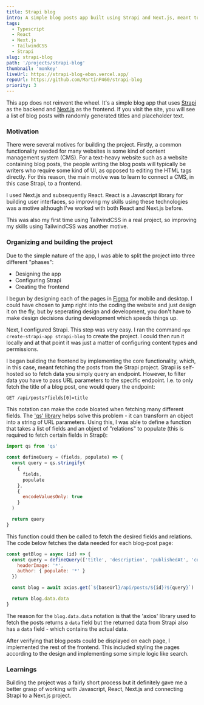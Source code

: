 ```yaml
---
title: Strapi blog
intro: A simple blog posts app built using Strapi and Next.js, meant to practice connecting a CMS to a frontend. Includes several blogs with randomly generated titles and filled with dummy text.
tags:
  - Typescript
  - React
  - Next.js
  - TailwindCSS
  - Strapi
slug: strapi-blog
path: '/projects/strapi-blog'
thumbnail: 'monkey'
liveUrl: https://strapi-blog-ebon.vercel.app/
repoUrl: https://github.com/MartinP460/strapi-blog
priority: 3
---
```


This app does not reinvent the wheel. It's a simple blog app that uses [Strapi](https://strapi.io/) as the backend and [Next.js](https://nextjs.org/) as the frontend. If you visit the site, you will see a list of blog posts with randomly generated titles and placeholder text.

### Motivation

There were several motives for building the project. Firstly, a common functionality needed for many websites is some kind of content management system (CMS). For a text-heavy website such as a website containing blog posts, the people writing the blog posts will typically be writers who require some kind of UI, as opposed to editing the HTML tags directly. For this reason, the main motive was to learn to connect a CMS, in this case Strapi, to a frontend.

I used Next.js and subsequently React. React is a Javascript library for building user interfaces, so improving my skills using these technologies was a motive although I've worked with both React and Next.js before.

This was also my first time using TailwindCSS in a real project, so improving my skills using TailwindCSS was another motive.

### Organizing and building the project

Due to the simple nature of the app, I was able to split the project into three different "phases":

- Designing the app
- Configuring Strapi
- Creating the frontend

I begun by designing each of the pages in [Figma](https://www.figma.com/) for mobile and desktop. I could have chosen to jump right into the coding the website and just design it on the fly, but by seperating design and development, you don't have to make design decisions during development which speeds things up.

Next, I configured Strapi. This step was very easy. I ran the command `npx create-strapi-app strapi-blog` to create the project. I could then run it locally and at that point it was just a matter of configuring content types and permissions.

I began building the frontend by implementing the core functionality, which, in this case, meant fetching the posts from the Strapi project. Strapi is self-hosted so to fetch data you simply query an endpoint. However, to filter data you have to pass URL parameters to the specific endpoint. I.e. to only fetch the title of a blog post, one would query the endpoint:

```txt
GET /api/posts?fields[0]=title
```

This notation can make the code bloated when fetching many different fields. The ['qs' library](https://www.npmjs.com/package/qs) helps solve this problem - it can transform an object into a string of URL parameters. Using this, I was able to define a function that takes a list of fields and an object of "relations" to populate (this is required to fetch certain fields in Strapi):

```js
import qs from 'qs'

const defineQuery = (fields, populate) => {
  const query = qs.stringify(
    {
      fields,
      populate
    },
    {
      encodeValuesOnly: true
    }
  )

  return query
}
```

This function could then be called to fetch the desired fields and relations. The code below fetches the data needed for each blog-post page:

```js
const getBlog = async (id) => {
  const query = defineQuery(['title', 'description', 'publishedAt', 'content'], {
    headerImage: '*',
    author: { populate: '*' }
  })

  const blog = await axios.get(`${baseUrl}/api/posts/${id}?${query}`)

  return blog.data.data
}
```

The reason for the `blog.data.data` notation is that the 'axios' library used to fetch the posts returns a `data` field but the returned data from Strapi also has a `data` field - which contains the actual data.

After verifying that blog posts could be displayed on each page, I implemented the rest of the frontend. This included styling the pages according to the design and implementing some simple logic like search.

### Learnings

Building the project was a fairly short process but it definitely gave me a better grasp of working with Javascript, React, Next.js and connecting Strapi to a Next.js project.
